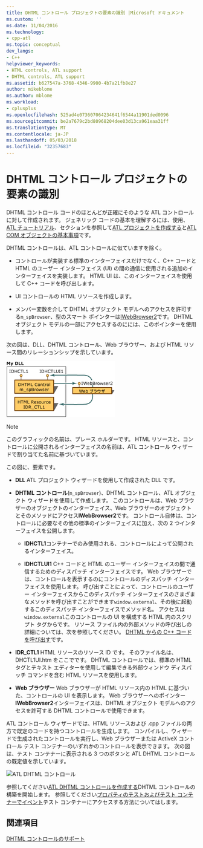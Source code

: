 ```yaml
---
title: DHTML コントロール プロジェクトの要素の識別 |Microsoft ドキュメント
ms.custom: ''
ms.date: 11/04/2016
ms.technology:
- cpp-atl
ms.topic: conceptual
dev_langs:
- C++
helpviewer_keywords:
- HTML controls, ATL support
- DHTML controls, ATL support
ms.assetid: b627547a-3768-4346-9900-4b7a21fb8e27
author: mikeblome
ms.author: mblome
ms.workload:
- cplusplus
ms.openlocfilehash: 525ad4e073607064234641f6544a11901ded0096
ms.sourcegitcommit: be2a7679c2bd80968204dee03d13ca961eaa31ff
ms.translationtype: MT
ms.contentlocale: ja-JP
ms.lasthandoff: 05/03/2018
ms.locfileid: "32357683"
---
```

# <a name="identifying-the-elements-of-the-dhtml-control-project"></a>DHTML コントロール プロジェクトの要素の識別
DHTML コントロール コードのほとんどが正確にそのような ATL コントロールに対して作成されます。 ジェネリック コードの基本を理解するには、使用、 [ATL チュートリアル](../atl/active-template-library-atl-tutorial.md)、セクションを参照して[ATL プロジェクトを作成する](../atl/reference/creating-an-atl-project.md)と[ATL COM オブジェクトの基本事項](../atl/fundamentals-of-atl-com-objects.md)です。  
  
 DHTML コントロールは、ATL コントロールに似ていますを除く。  
  
-   コントロールが実装する標準のインターフェイスだけでなく、C++ コードと HTML のユーザー インターフェイス (UI) の間の通信に使用される追加のインターフェイスを実装します。 HTML UI は、このインターフェイスを使用して C++ コードを呼び出します。  
  
-   UI コントロールの HTML リソースを作成します。  
  
-   メンバー変数を介して DHTML オブジェクト モデルへのアクセスを許可する`m_spBrowser`、型のスマート ポインターは[IWebBrowser2](https://msdn.microsoft.com/library/aa752127.aspx)です。 DHTML オブジェクト モデルの一部にアクセスするのにには、このポインターを使用します。  
  
 次の図は、DLL、DHTML コントロール、Web ブラウザー、および HTML リソース間のリレーションシップを示しています。  
  
 ![DHTML コントロール プロジェクトの要素の](../atl/media/vc52en1.gif "vc52en1")  
  
> [!NOTE]
>  このグラフィックの名前は、プレース ホルダーです。 HTML リソースと、コントロールに公開されるインターフェイスの名前は、ATL コントロール ウィザードで割り当てた名前に基づいています。  
  
 この図に、要素です。  
  
-   **DLL** ATL プロジェクト ウィザードを使用して作成された DLL です。  
  
-   **DHTML コントロール**(`m_spBrowser`)、DHTML コントロール、ATL オブジェクト ウィザードを使用して作成します。 このコントロールは、Web ブラウザーのオブジェクトのインターフェイス、Web ブラウザーのオブジェクトとそのメソッドにアクセス**IWebBrowser2**です。 コントロール自体は、コントロールに必要なその他の標準のインターフェイスに加え、次の 2 つインターフェイスを公開します。  
  
    -   **IDHCTL1**コンテナーでのみ使用される、コントロールによって公開されるインターフェイス。  
  
    -   **IDHCTLUI1** C++ コードと HTML のユーザー インターフェイスの間で通信するためのディスパッチ インターフェイスです。 Web ブラウザーでは、コントロールを表示するのにコントロールのディスパッチ インターフェイスを使用します。 呼び出すことによって、コントロールのユーザー インターフェイスからこのディスパッチ インターフェイスのさまざまなメソッドを呼び出すことができます`window.external`、その後に起動するこのディスパッチ インターフェイスでメソッド名。 アクセスは`window.external`このコントロールの UI を構成する HTML 内のスクリプト タグからです。 リソース ファイル内の外部メソッドの呼び出しの詳細については、次を参照してください。 [DHTML からの C++ コードを呼び出す](../atl/calling-cpp-code-from-dhtml.md)です。  
  
-   **IDR_CTL1** HTML リソースのリソース ID です。 そのファイル名は、DHCTL1UI.htm をここでです。 DHTML コントロールでは、標準の HTML タグとテキスト エディターを使用して編集できる外部ウィンドウ ディスパッチ コマンドを含む HTML リソースを使用します。  
  
-   **Web ブラウザー** Web ブラウザーが HTML リソース内の HTML に基づいた、コントロールの UI を表示します。 Web ブラウザーへのポインター **IWebBrowser2**インターフェイスは、DHTML オブジェクト モデルへのアクセスを許可する DHTML コントロールで使用できます。  
  
 ATL コントロール ウィザードでは、HTML リソースおよび .cpp ファイルの両方で既定のコードを持つコントロールを生成します。 コンパイルし、ウィザードで生成されたコントロールを実行し、Web ブラウザーまたは ActiveX コントロール テスト コンテナーのいずれかのコントロールを表示できます。 次の図は、テスト コンテナーに表示される 3 つのボタンと ATL DHTML コントロールの既定値を示しています。  
  
 ![ATL DHTML コントロール](../atl/media/vc52en2.gif "vc52en2")  
  
 参照してください[ATL DHTML コントロールを作成する](../atl/creating-an-atl-dhtml-control.md)DHTML コントロールの構築を開始します。 参照してください[プロパティのテストおよびテスト コンテナーでイベント](../mfc/testing-properties-and-events-with-test-container.md)テスト コンテナーにアクセスする方法についてはします。  
  
## <a name="see-also"></a>関連項目  
 [DHTML コントロールのサポート](../atl/atl-support-for-dhtml-controls.md)

